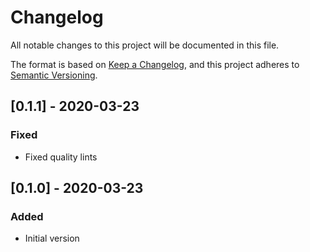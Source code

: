 # Changelog
All notable changes to this project will be documented in this file.

The format is based on [Keep a Changelog](https://keepachangelog.com/en/1.0.0/),
and this project adheres to [Semantic Versioning](https://semver.org/spec/v2.0.0.html).


## [0.1.1] - 2020-03-23
### Fixed
- Fixed quality lints


## [0.1.0] - 2020-03-23
### Added
- Initial version
